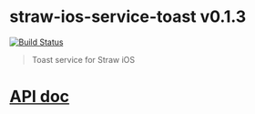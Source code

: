 # straw-ios-service-toast v0.1.3

[![Build Status](https://travis-ci.org/strawjs/straw-ios-service-toast.svg)](https://travis-ci.org/strawjs/straw-ios-service-toast)

> Toast service for Straw iOS

# [API doc](https://strawjs.github.io/straw-ios-service-toast/doc/v0.1.3/html/index.html)
